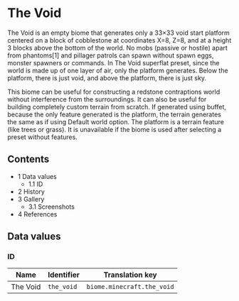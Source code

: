# The Void
The Void is an empty biome that generates only a 33×33 void start platform centered on a block of cobblestone at coordinates X=8, Z=8, and at a height 3 blocks above the bottom of the world. No mobs (passive or hostile) apart from phantoms[1] and pillager patrols can spawn without spawn eggs, monster spawners or commands. In The Void superflat preset, since the world is made up of one layer of air, only the platform generates. Below the platform, there is just void, and above the platform, there is just sky.

This biome can be useful for constructing a redstone contraptions world without interference from the surroundings. It can also be useful for building completely custom terrain from scratch. If generated using buffet, because the only feature generated is the platform, the terrain generates the same as if using Default world option. The platform is a terrain feature (like trees or grass). It is unavailable if the biome is used after selecting a preset without features.

## Contents
- 1 Data values
	- 1.1 ID
- 2 History
- 3 Gallery
	- 3.1 Screenshots
- 4 References

## Data values
### ID
| Name     | Identifier | Translation key            |
|----------|------------|----------------------------|
| The Void | `the_void` | `biome.minecraft.the_void` |


